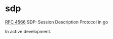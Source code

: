 # sdp
[RFC 4566](https://www.rfc-editor.org/rfc/rfc4566.txt) SDP: Session Description Protocol in go

In active development.

